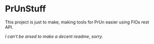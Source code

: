 # PrUnStuff
This project is just to make, making tools for PrUn easier using FIOs rest API.

*I can't be arsed to make a decent readme, sorry.*
